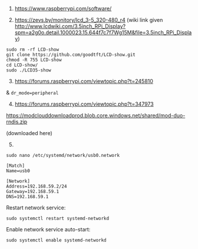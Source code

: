 ﻿1. https://www.raspberrypi.com/software/

2. https://zevs.by/monitory/lcd_3-5_320-480_r4
(wiki link given http://www.lcdwiki.com/3.5inch_RPi_Display?spm=a2g0o.detail.1000023.15.644f7c7f7Wg15M&file=3.5inch_RPi_Display)

```
sudo rm -rf LCD-show
git clone https://github.com/goodtft/LCD-show.git
chmod -R 755 LCD-show
cd LCD-show/
sudo ./LCD35-show
```

3. https://forums.raspberrypi.com/viewtopic.php?t=245810

& `dr_mode=peripheral`

4. https://forums.raspberrypi.com/viewtopic.php?t=347973

https://modclouddownloadprod.blob.core.windows.net/shared/mod-duo-rndis.zip

(downloaded here)

5.

```
sudo nano /etc/systemd/network/usb0.network
```

```
[Match]
Name=usb0

[Network]
Address=192.168.59.2/24
Gateway=192.168.59.1
DNS=192.168.59.1
```
Restart network service:
```
sudo systemctl restart systemd-networkd
```
Enable network service auto-start:
```
sudo systemctl enable systemd-networkd
```